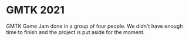 # GMTK 2021

GMTK Game Jam done in a group of four people. We didn't have enough time to finish and the project is put aside for the moment.
